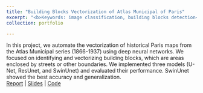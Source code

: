 ```yaml
---
title: "Building Blocks Vectorization of Atlas Municipal of Paris"
excerpt: "<b>Keywords: image classification, building blocks detection</b><br/><br/><a href='/files/Report_vectorization.pdf'>[Report]</a> <a href='/files/Presentation_vectorization.pdf'>[Slides]</a> <a href='https://github.com/Gicooaidun/Building_Blocks_Detection'>[Code]</a><br/><br/>In this project, we automated the vectorization of historical Paris maps from the Atlas Municipal series (1866–1937) using deep neural networks to digitize urban evolution. The focus was on <b>identifying and vectorizing building blocks</b>, defined as areas enclosed by streets or other boundaries. To achieve this, we implemented and evaluated three semantic segmentation models <b>(U-Net, ResUnet, and SwinUnet)</b>, with SwinUnet demonstrating the best accuracy and generalization. The project involved developing a comprehensive <b>data processing pipeline for model training, testing, and vectorization</b>. This included image augmentation, mask generation, and post-processing techniques such as the Douglas-Peucker algorithm for polygon generalization. The combination of these methods enabled an accurate and efficient approach to digitizing historical urban maps, contributing to a better understanding of Paris's urban development over time. <br/><br/><img src='/images/vectorization.png' width='500' height='300'>"
collection: portfolio

---
```


In this project, we automate the vectorization of historical Paris maps from the Atlas Municipal series (1866-1937) using deep neural networks. We focused on identifying and vectorizing building blocks, which are areas enclosed by streets or other boundaries. We implemented three models (U-Net, ResUnet, and SwinUnet) and evaluated their performance. SwinUnet showed the best accuracy and generalization. 
<br>
[Report](/files/Report_vectorization.pdf) | [Slides](/files/Presentation_vectorization.pdf) | [Code](https://github.com/Gicooaidun/Building_Blocks_Detection)